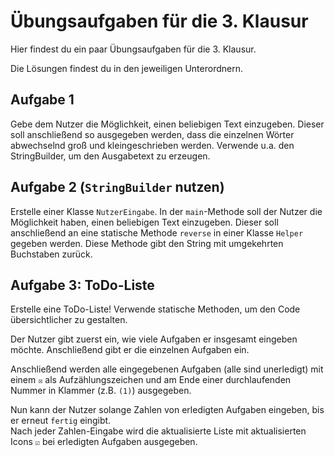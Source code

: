 # Übungsaufgaben für die 3. Klausur

Hier findest du ein paar Übungsaufgaben für die 3. Klausur.

Die Lösungen findest du in den jeweiligen Unterordnern.

## Aufgabe 1

Gebe dem Nutzer die Möglichkeit, einen beliebigen Text einzugeben.
Dieser soll anschließend so ausgegeben werden,
dass die einzelnen Wörter abwechselnd groß und kleingeschrieben werden.
Verwende u.a. den StringBuilder, um den Ausgabetext zu erzeugen.

## Aufgabe 2 (`StringBuilder` nutzen)

Erstelle einer Klasse `NutzerEingabe`.
In der `main`-Methode soll der Nutzer die Möglichkeit haben,
einen beliebigen Text einzugeben.
Dieser soll anschließend an eine statische Methode `reverse`
in einer Klasse `Helper` gegeben werden.
Diese Methode gibt den String mit umgekehrten Buchstaben zurück.

## Aufgabe 3: ToDo-Liste

Erstelle eine ToDo-Liste!
Verwende statische Methoden, um den Code übersichtlicher zu gestalten.

Der Nutzer gibt zuerst ein, wie viele Aufgaben er insgesamt eingeben möchte.
Anschließend gibt er die einzelnen Aufgaben ein.

Anschließend werden alle eingegebenen Aufgaben (alle sind unerledigt)
mit einem `☒` als Aufzählungszeichen
und am Ende einer durchlaufenden Nummer in Klammer (z.B. `(1)`) ausgegeben.

Nun kann der Nutzer solange Zahlen von erledigten Aufgaben eingeben,
bis er erneut `fertig` eingibt.   
Nach jeder Zahlen-Eingabe wird die aktualisierte Liste mit
aktualisierten Icons `☑` bei erledigten Aufgaben ausgegeben.